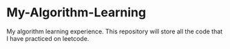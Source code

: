 # My-Algorithm-Learning
My algorithm learning experience. This repository will store all the code that I have practiced on leetcode.
